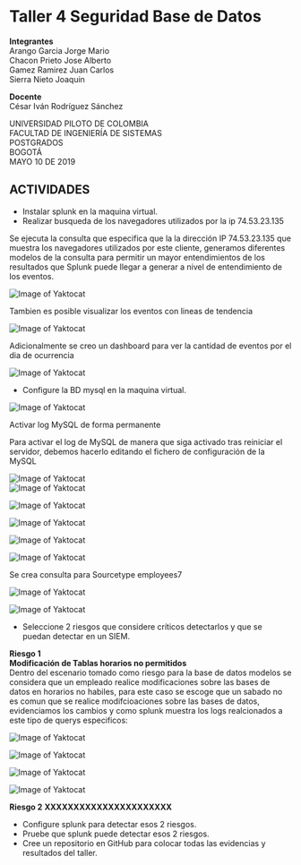 # Taller 4 Seguridad Base de Datos   


**Integrantes**  
Arango Garcia Jorge Mario   
Chacon Prieto Jose Alberto   
Gamez Ramirez Juan Carlos   
Sierra Nieto Joaquin   
  
**Docente**   
César Iván Rodríguez Sánchez   
  
UNIVERSIDAD PILOTO DE COLOMBIA   
FACULTAD DE INGENIERÍA DE SISTEMAS   
POSTGRADOS   
BOGOTÁ   
MAYO 10 DE 2019  
  
  
## ACTIVIDADES

* Instalar splunk en la maquina virtual.  
* Realizar busqueda de los navegadores utilizados por la ip 74.53.23.135 
  
    
Se ejecuta la consulta que especifica que la la dirección IP 74.53.23.135 que muestra los navegadores utilizados por este cliente, generamos diferentes modelos de la consulta para permitir un mayor entendimientos de los resultados que Splunk puede llegar a generar a nivel de entendimiento de los eventos.  

![Image of Yaktocat](https://github.com/jomaarango/Taller4G1/blob/Borradortaller4/Imagenes/Navegdoresutilizados2.JPG?raw=true) 

Tambien es posible visualizar los eventos con lineas de tendencia  

![Image of Yaktocat](https://github.com/jomaarango/Taller4G1/blob/Borradortaller4/Imagenes/busquedanavegadores.JPG) 

Adicionalmente se creo un dashboard para ver la cantidad de eventos por el dia de ocurrencia  

![Image of Yaktocat](https://github.com/jomaarango/Taller4G1/blob/Borradortaller4/Imagenes/dashboard.JPG) 

* Configure la BD mysql en la maquina virtual.  
    
![Image of Yaktocat](https://github.com/jomaarango/Taller4G1/blob/Borradortaller4/Imagenes/Confmysql.JPG)

Activar log MySQL de forma permanente

Para activar el log de MySQL de manera que siga activado tras reiniciar el servidor, debemos hacerlo editando el fichero de configuración de la MySQL

![Image of Yaktocat](https://github.com/jomaarango/Taller4G1/blob/Borradortaller4/Imagenes/Impormysql1.JPG)  
![Image of Yaktocat](https://github.com/jomaarango/Taller4G1/blob/Borradortaller4/Imagenes/Impormysql2.JPG)  

![Image of Yaktocat](https://github.com/jomaarango/Taller4G1/blob/Borradortaller4/Imagenes/creacionUsuarioMysql.PNG)  

![Image of Yaktocat](https://github.com/jomaarango/Taller4G1/blob/Borradortaller4/Imagenes/privilegiosUsuarioSplunk.PNG)  







![Image of Yaktocat](https://github.com/jomaarango/Taller4G1/blob/Borradortaller4/Imagenes/crear%20identidad.PNG)  

![Image of Yaktocat](https://github.com/jomaarango/Taller4G1/blob/Borradortaller4/Imagenes/identidadsplunk.PNG)  

Se crea consulta para Sourcetype employees7  

![Image of Yaktocat](https://github.com/jomaarango/Taller4G1/blob/Borradortaller4/Imagenes/consultaEventos7.PNG)  


![Image of Yaktocat](https://github.com/jomaarango/Taller4G1/blob/Borradortaller4/Imagenes/DatSumary.PNG)  


* Seleccione 2 riesgos que considere críticos detectarlos y que se puedan detectar en un SIEM.  

**Riesgo 1**  
**Modificación de Tablas horarios no permitidos**  
Dentro del escenario tomado como riesgo para la base de datos modelos se considera que un empleado realice modificaciones sobre las bases de datos en horarios no habiles, para este caso se escoge que un sabado no es comun que se realice modifcioaciones sobre las bases de datos, evidenciamos los cambios y como splunk muestra los logs realcionados a este tipo de querys especificos:  

![Image of Yaktocat](https://github.com/jomaarango/Taller4G1/blob/Borradortaller4/Imagenes/1_creacionUsuarioMysql.PNG)   

![Image of Yaktocat](https://github.com/jomaarango/Taller4G1/blob/Borradortaller4/Imagenes/2_ConsultaTabla.PNG)  

![Image of Yaktocat](https://github.com/jomaarango/Taller4G1/blob/Borradortaller4/Imagenes/3_cambiotabla.PNG)  

![Image of Yaktocat](https://github.com/jomaarango/Taller4G1/blob/Borradortaller4/Imagenes/4_cambioVerificado.PNG)  

**Riesgo 2**
**XXXXXXXXXXXXXXXXXXXXXX**
* Configure splunk para detectar esos 2 riesgos.  
* Pruebe que splunk puede detectar esos 2 riesgos.  
* Cree un repositorio en GitHub para colocar todas las evidencias y resultados del taller.  


